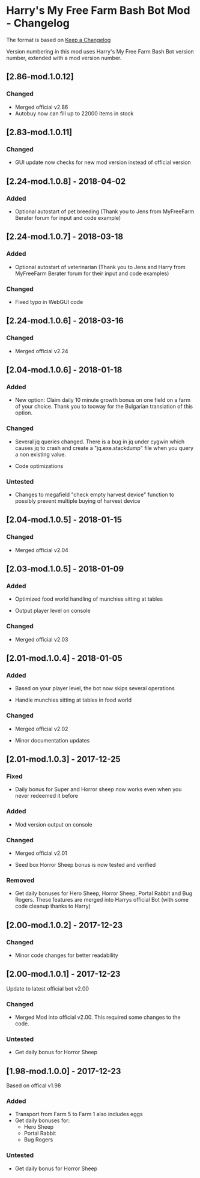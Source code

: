 # Harry's My Free Farm Bash Bot Mod - Changelog

The format is based on [Keep a Changelog](http://keepachangelog.com/en/1.0.0/)

Version numbering in this mod uses Harry's My Free Farm Bash Bot version number, extended with a mod version number.

## [2.86-mod.1.0.12]

### Changed

- Merged official v2.86
- Autobuy now can fill up to 22000 items in stock

## [2.83-mod.1.0.11]

### Changed

- GUI update now checks for new mod version instead of official version

## [2.24-mod.1.0.8] - 2018-04-02

### Added

- Optional autostart of pet breeding (Thank you to Jens from MyFreeFarm Berater forum for input and code example)

## [2.24-mod.1.0.7] - 2018-03-18

### Added

- Optional autostart of veterinarian (Thank you to Jens and Harry from MyFreeFarm Berater forum for their input and code examples)

### Changed

- Fixed typo in WebGUI code

## [2.24-mod.1.0.6] - 2018-03-16

### Changed

- Merged official v2.24

## [2.04-mod.1.0.6] - 2018-01-18

### Added

- New option: Claim daily 10 minute growth bonus on one field on a farm of your choice. Thank you to tooway for the Bulgarian translation of this option.

### Changed

- Several jq queries changed. There is a bug in jq under cygwin which causes jq to crash and create a "jq.exe.stackdump" file when you query a non existing value.

- Code optimizations

### Untested

- Changes to megafield "check empty harvest device" function to possibly prevent multiple buying of harvest device

## [2.04-mod.1.0.5] - 2018-01-15

### Changed

- Merged official v2.04

## [2.03-mod.1.0.5] - 2018-01-09

### Added

- Optimized food world handling of munchies sitting at tables

- Output player level on console

### Changed

- Merged official v2.03

## [2.01-mod.1.0.4] - 2018-01-05

### Added

- Based on your player level, the bot now skips several operations

- Handle munchies sitting at tables in food world

### Changed

- Merged official v2.02

- Minor documentation updates

## [2.01-mod.1.0.3] - 2017-12-25

### Fixed

- Daily bonus for Super and Horror sheep now works even when you never redeemed it before

### Added

- Mod version output on console

### Changed

- Merged official v2.01

- Seed box Horror Sheep bonus is now tested and verified

### Removed

- Get daily bonuses for Hero Sheep, Horror Sheep, Portal Rabbit and Bug Rogers. These features are merged into Harrys official Bot (with some code cleanup thanks to Harry)

## [2.00-mod.1.0.2] - 2017-12-23

### Changed

- Minor code changes for better readability

## [2.00-mod.1.0.1] - 2017-12-23

Update to latest official bot v2.00

### Changed

- Merged Mod into official v2.00. This required some changes to the code.

### Untested

- Get daily bonus for Horror Sheep

## [1.98-mod.1.0.0] - 2017-12-23

Based on offical v1.98

### Added

- Transport from Farm 5 to Farm 1 also includes eggs
- Get daily bonuses for:
  - Hero Sheep
  - Portal Rabbit
  - Bug Rogers

### Untested

- Get daily bonus for Horror Sheep
